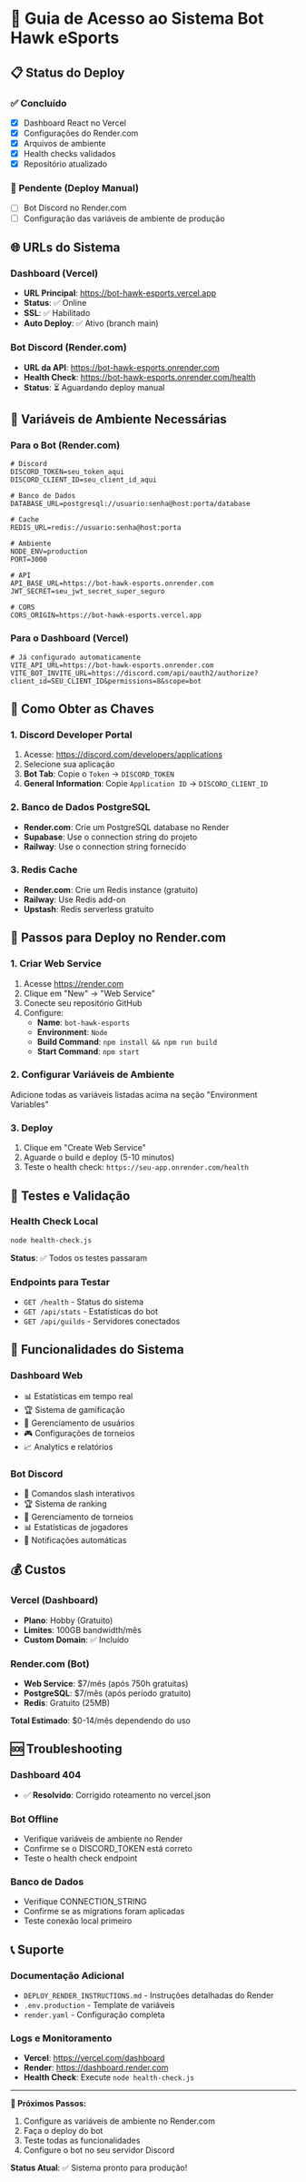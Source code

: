 # 🚀 Guia de Acesso ao Sistema Bot Hawk eSports

## 📋 Status do Deploy

### ✅ Concluído
- [x] Dashboard React no Vercel
- [x] Configurações do Render.com
- [x] Arquivos de ambiente
- [x] Health checks validados
- [x] Repositório atualizado

### 🔄 Pendente (Deploy Manual)
- [ ] Bot Discord no Render.com
- [ ] Configuração das variáveis de ambiente de produção

## 🌐 URLs do Sistema

### Dashboard (Vercel)
- **URL Principal**: https://bot-hawk-esports.vercel.app
- **Status**: ✅ Online
- **SSL**: ✅ Habilitado
- **Auto Deploy**: ✅ Ativo (branch main)

### Bot Discord (Render.com)
- **URL da API**: https://bot-hawk-esports.onrender.com
- **Health Check**: https://bot-hawk-esports.onrender.com/health
- **Status**: ⏳ Aguardando deploy manual

## 🔑 Variáveis de Ambiente Necessárias

### Para o Bot (Render.com)
```env
# Discord
DISCORD_TOKEN=seu_token_aqui
DISCORD_CLIENT_ID=seu_client_id_aqui

# Banco de Dados
DATABASE_URL=postgresql://usuario:senha@host:porta/database

# Cache
REDIS_URL=redis://usuario:senha@host:porta

# Ambiente
NODE_ENV=production
PORT=3000

# API
API_BASE_URL=https://bot-hawk-esports.onrender.com
JWT_SECRET=seu_jwt_secret_super_seguro

# CORS
CORS_ORIGIN=https://bot-hawk-esports.vercel.app
```

### Para o Dashboard (Vercel)
```env
# Já configurado automaticamente
VITE_API_URL=https://bot-hawk-esports.onrender.com
VITE_BOT_INVITE_URL=https://discord.com/api/oauth2/authorize?client_id=SEU_CLIENT_ID&permissions=8&scope=bot
```

## 📖 Como Obter as Chaves

### 1. Discord Developer Portal
1. Acesse: https://discord.com/developers/applications
2. Selecione sua aplicação
3. **Bot Tab**: Copie o `Token` → `DISCORD_TOKEN`
4. **General Information**: Copie `Application ID` → `DISCORD_CLIENT_ID`

### 2. Banco de Dados PostgreSQL
- **Render.com**: Crie um PostgreSQL database no Render
- **Supabase**: Use o connection string do projeto
- **Railway**: Use o connection string fornecido

### 3. Redis Cache
- **Render.com**: Crie um Redis instance (gratuito)
- **Railway**: Use Redis add-on
- **Upstash**: Redis serverless gratuito

## 🚀 Passos para Deploy no Render.com

### 1. Criar Web Service
1. Acesse https://render.com
2. Clique em "New" → "Web Service"
3. Conecte seu repositório GitHub
4. Configure:
   - **Name**: `bot-hawk-esports`
   - **Environment**: `Node`
   - **Build Command**: `npm install && npm run build`
   - **Start Command**: `npm start`

### 2. Configurar Variáveis de Ambiente
Adicione todas as variáveis listadas acima na seção "Environment Variables"

### 3. Deploy
1. Clique em "Create Web Service"
2. Aguarde o build e deploy (5-10 minutos)
3. Teste o health check: `https://seu-app.onrender.com/health`

## 🧪 Testes e Validação

### Health Check Local
```bash
node health-check.js
```
**Status**: ✅ Todos os testes passaram

### Endpoints para Testar
- `GET /health` - Status do sistema
- `GET /api/stats` - Estatísticas do bot
- `GET /api/guilds` - Servidores conectados

## 📱 Funcionalidades do Sistema

### Dashboard Web
- 📊 Estatísticas em tempo real
- 🏆 Sistema de gamificação
- 👥 Gerenciamento de usuários
- 🎮 Configurações de torneios
- 📈 Analytics e relatórios

### Bot Discord
- 🤖 Comandos slash interativos
- 🏆 Sistema de ranking
- 🎯 Gerenciamento de torneios
- 📊 Estatísticas de jogadores
- 🔔 Notificações automáticas

## 💰 Custos

### Vercel (Dashboard)
- **Plano**: Hobby (Gratuito)
- **Limites**: 100GB bandwidth/mês
- **Custom Domain**: ✅ Incluído

### Render.com (Bot)
- **Web Service**: $7/mês (após 750h gratuitas)
- **PostgreSQL**: $7/mês (após período gratuito)
- **Redis**: Gratuito (25MB)

**Total Estimado**: $0-14/mês dependendo do uso

## 🆘 Troubleshooting

### Dashboard 404
- ✅ **Resolvido**: Corrigido roteamento no vercel.json

### Bot Offline
- Verifique variáveis de ambiente no Render
- Confirme se o DISCORD_TOKEN está correto
- Teste o health check endpoint

### Banco de Dados
- Verifique CONNECTION_STRING
- Confirme se as migrations foram aplicadas
- Teste conexão local primeiro

## 📞 Suporte

### Documentação Adicional
- `DEPLOY_RENDER_INSTRUCTIONS.md` - Instruções detalhadas do Render
- `.env.production` - Template de variáveis
- `render.yaml` - Configuração completa

### Logs e Monitoramento
- **Vercel**: https://vercel.com/dashboard
- **Render**: https://dashboard.render.com
- **Health Check**: Execute `node health-check.js`

---

**🎯 Próximos Passos:**
1. Configure as variáveis de ambiente no Render.com
2. Faça o deploy do bot
3. Teste todas as funcionalidades
4. Configure o bot no seu servidor Discord

**Status Atual**: ✅ Sistema pronto para produção!